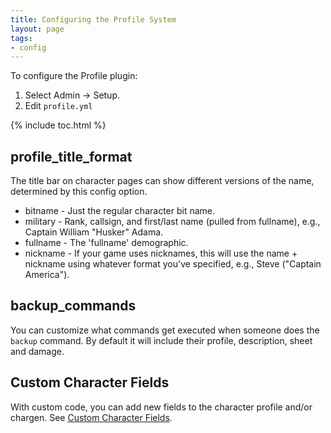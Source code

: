 ```yaml
---
title: Configuring the Profile System
layout: page
tags:
- config
---
```


To configure the Profile plugin:

1. Select Admin -> Setup.
2. Edit `profile.yml`

{% include toc.html %}

## profile_title_format

The title bar on character pages can show different versions of the name, determined by this config option.

* bitname - Just the regular character bit name.
* military - Rank, callsign, and first/last name (pulled from fullname), e.g., Captain William "Husker" Adama.
* fullname - The 'fullname' demographic.
* nickname - If your game uses nicknames, this will use the name + nickname using whatever format you've specified, e.g., Steve ("Captain America").

## backup_commands

You can customize what commands get executed when someone does the `backup` command.  By default it will include their profile, description, sheet and damage.

## Custom Character Fields

With custom code, you can add new fields to the character profile and/or chargen.  See [Custom Character Fields](/tutorials/code/hooks/char-fields.html).